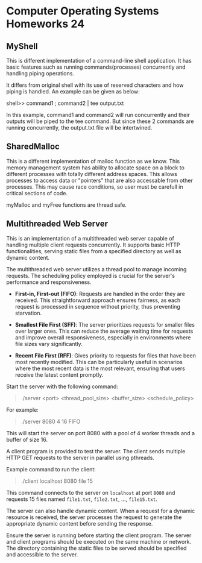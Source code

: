 # Computer Operating Systems Homeworks 24

## MyShell

This is different implementation of a command-line shell application. It has basic features such as running commands(processes) concurrently and handling piping operations. 

It differs from original shell with its use of reserved characters and how piping is handled. An example can be given as below:

shell>> command1 ; command2 | tee output.txt

In this example, command1 and command2 will run concurrently and their outputs will be piped to the tee command. But since these 2 commands are running concurrently, the output.txt file will be intertwined.

## SharedMalloc

This is a different implementation of malloc function as we know. This memory management system has ability to allocate space on a block to different processes with totally different address spaces. This allows processes to access data or "pointers" that are also accessable from other processes. This may cause race conditions, so user must be carefull in critical sections of code.

myMalloc and myFree functions are thread safe.

## Multithreaded Web Server

This is an implementation of a multithreaded web server capable of handling multiple client requests concurrently. It supports basic HTTP functionalities, serving static files from a specified directory as well as dynamic content.

The multithreaded web server utilizes a thread pool to manage incoming requests. The scheduling policy employed is crucial for the server's performance and responsiveness.

- **First-in, First-out (FIFO)**: Requests are handled in the order they are received. This straightforward approach ensures fairness, as each request is processed in sequence without priority, thus preventing starvation.

- **Smallest File First (SFF)**: The server prioritizes requests for smaller files over larger ones. This can reduce the average waiting time for requests and improve overall responsiveness, especially in environments where file sizes vary significantly.

- **Recent File First (RFF)**: Gives priority to requests for files that have been most recently modified. This can be particularly useful in scenarios where the most recent data is the most relevant, ensuring that users receive the latest content promptly.

Start the server with the following command:

> ./server \<port\> \<thread_pool_size\> \<buffer_size\> \<schedule_policy\>   

For example:

> ./server 8080 4 16 FIFO

This will start the server on port 8080 with a pool of 4 worker threads and a buffer of size 16.

A client program is provided to test the server. The client sends multiple HTTP GET requests to the server in parallel using pthreads.

Example command to run the client:

> ./client localhost 8080 file 15

This command connects to the server on `localhost` at port `8080` and requests 15 files named `file1.txt`, `file2.txt`, ..., `file15.txt`.

The server can also handle dynamic content. When a request for a dynamic resource is received, the server processes the request to generate the appropriate dynamic content before sending the response.

Ensure the server is running before starting the client program. The server and client programs should be executed on the same machine or network. The directory containing the static files to be served should be specified and accessible to the server.

